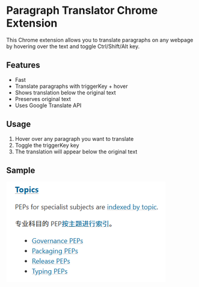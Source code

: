 # Paragraph Translator Chrome Extension

This Chrome extension allows you to translate paragraphs on any webpage by hovering over the text and toggle Ctrl/Shift/Alt key.

## Features

- Fast
- Translate paragraphs with triggerKey + hover
- Shows translation below the original text
- Preserves original text
- Uses Google Translate API

## Usage

1. Hover over any paragraph you want to translate
2. Toggle the triggerKey key
3. The translation will appear below the original text

## Sample

![](./image.png)